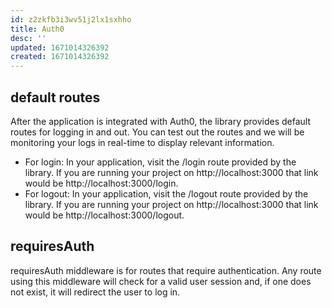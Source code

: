 ```yaml
---
id: z2zkfb3i3wv51j2lx1sxhho
title: Auth0
desc: ''
updated: 1671014326392
created: 1671014326392
---
```


## default routes
After the application is integrated with Auth0, the library provides default routes for logging in and out. You can test out the routes and we will be monitoring your logs in real-time to display relevant information.

- For login: In your application, visit the /login route provided by the library. If you are running your project on http://localhost:3000 that link would be http://localhost:3000/login.
- For logout: In your application, visit the /logout route provided by the library. If you are running your project on http://localhost:3000 that link would be http://localhost:3000/logout.

## requiresAuth

requiresAuth middleware is for routes that require authentication. Any route using this middleware will check for a valid user session and, if one does not exist, it will redirect the user to log in.